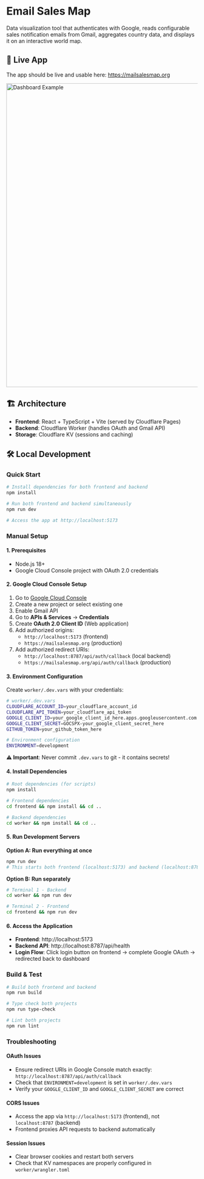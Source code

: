 # Email Sales Map

Data visualization tool that authenticates with Google, reads configurable sales notification emails from Gmail, aggregates country data, and displays it on an interactive world map.

## 🚀 Live App

The app should be live and usable here: https://mailsalesmap.org

<img src="frontend/public/screenshots/dashboard-example.avif" alt="Dashboard Example" width="800" />

## 🏗️ Architecture
- **Frontend**: React + TypeScript + Vite (served by Cloudflare Pages)
- **Backend**: Cloudflare Worker (handles OAuth and Gmail API)
- **Storage**: Cloudflare KV (sessions and caching)

## 🛠️ Local Development

### Quick Start
```bash
# Install dependencies for both frontend and backend
npm install

# Run both frontend and backend simultaneously
npm run dev

# Access the app at http://localhost:5173
```

### Manual Setup

#### 1. Prerequisites
- Node.js 18+
- Google Cloud Console project with OAuth 2.0 credentials

#### 2. Google Cloud Console Setup
1. Go to [Google Cloud Console](https://console.cloud.google.com/)
2. Create a new project or select existing one
3. Enable Gmail API
4. Go to **APIs & Services** → **Credentials**
5. Create **OAuth 2.0 Client ID** (Web application)
6. Add authorized origins:
   - `http://localhost:5173` (frontend)
   - `https://mailsalesmap.org` (production)
7. Add authorized redirect URIs:
   - `http://localhost:8787/api/auth/callback` (local backend)
   - `https://mailsalesmap.org/api/auth/callback` (production)

#### 3. Environment Configuration
Create `worker/.dev.vars` with your credentials:

```bash
# worker/.dev.vars
CLOUDFLARE_ACCOUNT_ID=your_cloudflare_account_id
CLOUDFLARE_API_TOKEN=your_cloudflare_api_token
GOOGLE_CLIENT_ID=your_google_client_id_here.apps.googleusercontent.com
GOOGLE_CLIENT_SECRET=GOCSPX-your_google_client_secret_here
GITHUB_TOKEN=your_github_token_here

# Environment configuration
ENVIRONMENT=development
```

**⚠️ Important**: Never commit `.dev.vars` to git - it contains secrets!

#### 4. Install Dependencies
```bash
# Root dependencies (for scripts)
npm install

# Frontend dependencies
cd frontend && npm install && cd ..

# Backend dependencies  
cd worker && npm install && cd ..
```

#### 5. Run Development Servers

**Option A: Run everything at once**
```bash
npm run dev
# This starts both frontend (localhost:5173) and backend (localhost:8787)
```

**Option B: Run separately**
```bash
# Terminal 1 - Backend
cd worker && npm run dev

# Terminal 2 - Frontend
cd frontend && npm run dev
```

#### 6. Access the Application
- **Frontend**: http://localhost:5173
- **Backend API**: http://localhost:8787/api/health
- **Login Flow**: Click login button on frontend → complete Google OAuth → redirected back to dashboard

### Build & Test
```bash
# Build both frontend and backend
npm run build

# Type check both projects
npm run type-check

# Lint both projects  
npm run lint
```

### Troubleshooting

#### OAuth Issues
- Ensure redirect URIs in Google Console match exactly: `http://localhost:8787/api/auth/callback`
- Check that `ENVIRONMENT=development` is set in `worker/.dev.vars`
- Verify your `GOOGLE_CLIENT_ID` and `GOOGLE_CLIENT_SECRET` are correct

#### CORS Issues
- Access the app via `http://localhost:5173` (frontend), not `localhost:8787` (backend)
- Frontend proxies API requests to backend automatically

#### Session Issues
- Clear browser cookies and restart both servers
- Check that KV namespaces are properly configured in `worker/wrangler.toml`
